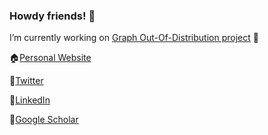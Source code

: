 ### Howdy friends! 👋

I’m currently working on [Graph Out-Of-Distribution project](https://github.com/divelab/GOOD) 🎉

🏠[Personal Website](https://cm-bf.github.io)

🎡[Twitter](https://twitter.com/ShuruiGui)

📲[LinkedIn](https://www.linkedin.com/in/shurui-gui-92b751192/)

🔭[Google Scholar](https://scholar.google.com/citations?user=U4AjtOkAAAAJ&hl=en)
